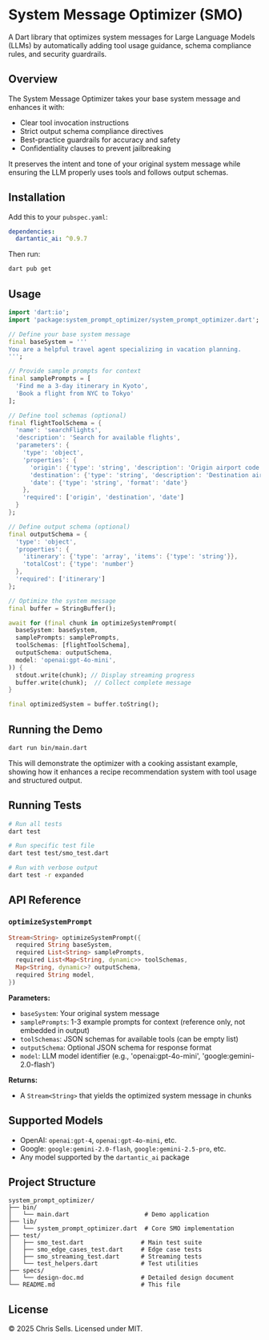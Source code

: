 # System Message Optimizer (SMO)

A Dart library that optimizes system messages for Large Language Models (LLMs)
by automatically adding tool usage guidance, schema compliance rules, and
security guardrails.

## Overview

The System Message Optimizer takes your base system message and enhances it
with:
- Clear tool invocation instructions
- Strict output schema compliance directives  
- Best-practice guardrails for accuracy and safety
- Confidentiality clauses to prevent jailbreaking

It preserves the intent and tone of your original system message while ensuring
the LLM properly uses tools and follows output schemas.

## Installation

Add this to your `pubspec.yaml`:

```yaml
dependencies:
  dartantic_ai: ^0.9.7
```

Then run:
```bash
dart pub get
```

## Usage

```dart
import 'dart:io';
import 'package:system_prompt_optimizer/system_prompt_optimizer.dart';

// Define your base system message
final baseSystem = '''
You are a helpful travel agent specializing in vacation planning.
''';

// Provide sample prompts for context
final samplePrompts = [
  'Find me a 3-day itinerary in Kyoto',
  'Book a flight from NYC to Tokyo'
];

// Define tool schemas (optional)
final flightToolSchema = {
  'name': 'searchFlights',
  'description': 'Search for available flights',
  'parameters': {
    'type': 'object',
    'properties': {
      'origin': {'type': 'string', 'description': 'Origin airport code'},
      'destination': {'type': 'string', 'description': 'Destination airport code'},
      'date': {'type': 'string', 'format': 'date'}
    },
    'required': ['origin', 'destination', 'date']
  }
};

// Define output schema (optional)
final outputSchema = {
  'type': 'object',
  'properties': {
    'itinerary': {'type': 'array', 'items': {'type': 'string'}},
    'totalCost': {'type': 'number'}
  },
  'required': ['itinerary']
};

// Optimize the system message
final buffer = StringBuffer();

await for (final chunk in optimizeSystemPrompt(
  baseSystem: baseSystem,
  samplePrompts: samplePrompts,
  toolSchemas: [flightToolSchema],
  outputSchema: outputSchema,
  model: 'openai:gpt-4o-mini',
)) {
  stdout.write(chunk); // Display streaming progress
  buffer.write(chunk);  // Collect complete message
}

final optimizedSystem = buffer.toString();
```

## Running the Demo

```bash
dart run bin/main.dart
```

This will demonstrate the optimizer with a cooking assistant example, showing
how it enhances a recipe recommendation system with tool usage and structured
output.

## Running Tests

```bash
# Run all tests
dart test

# Run specific test file
dart test test/smo_test.dart

# Run with verbose output
dart test -r expanded
```

## API Reference

### `optimizeSystemPrompt`

```dart
Stream<String> optimizeSystemPrompt({
  required String baseSystem,
  required List<String> samplePrompts,
  required List<Map<String, dynamic>> toolSchemas,
  Map<String, dynamic>? outputSchema,
  required String model,
})
```

**Parameters:**
- `baseSystem`: Your original system message
- `samplePrompts`: 1-3 example prompts for context (reference only, not embedded in output)
- `toolSchemas`: JSON schemas for available tools (can be empty list)
- `outputSchema`: Optional JSON schema for response format
- `model`: LLM model identifier (e.g., 'openai:gpt-4o-mini',
  'google:gemini-2.0-flash')

**Returns:**
- A `Stream<String>` that yields the optimized system message in chunks

## Supported Models

- OpenAI: `openai:gpt-4`, `openai:gpt-4o-mini`, etc.
- Google: `google:gemini-2.0-flash`, `google:gemini-2.5-pro`, etc.
- Any model supported by the `dartantic_ai` package

## Project Structure

```
system_prompt_optimizer/
├── bin/
│   └── main.dart                     # Demo application
├── lib/
│   └── system_prompt_optimizer.dart  # Core SMO implementation
├── test/
│   ├── smo_test.dart                # Main test suite  
│   ├── smo_edge_cases_test.dart     # Edge case tests
│   ├── smo_streaming_test.dart      # Streaming tests
│   └── test_helpers.dart            # Test utilities
├── specs/
│   └── design-doc.md                # Detailed design document
└── README.md                        # This file
```

## License

© 2025 Chris Sells. Licensed under MIT.